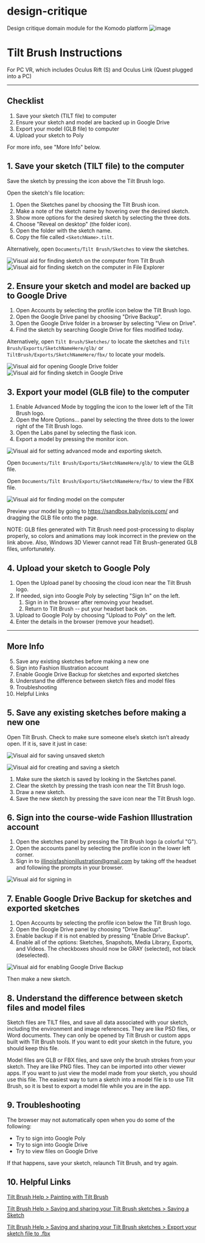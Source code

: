 # design-critique
Design critique domain module for the Komodo platform
![image](https://user-images.githubusercontent.com/8165314/114992054-ee2de900-9e5f-11eb-83fc-5f4a52cfa732.png)


# Tilt Brush Instructions 
For PC VR, which includes Oculus Rift (S) and Oculus Link (Quest plugged into a PC)

***

## Checklist
1. Save your sketch (TILT file) to computer
2. Ensure your sketch and model are backed up in Google Drive
3. Export your model (GLB file) to computer
4. Upload your sketch to Poly

For more info, see "More Info" below.

## 1. Save your sketch (TILT file) to the computer

Save the sketch by pressing the icon above the Tilt Brush logo.

Open the sketch's file location: 

1. Open the Sketches panel by choosing the Tilt Brush icon.
2. Make a note of the sketch name by hovering over the desired sketch.
3. Show more options for the desired sketch by selecting the three dots.
4. Choose "Reveal on desktop" (the folder icon).
5. Open the folder with the sketch name. 
6. Copy the file called `<SketchName>.tilt`.

Alternatively, open `Documents/Tilt Brush/Sketches` to view the sketches.

![Visual aid for finding sketch on the computer from Tilt Brush](assets/08-find-sketch-on-computer.gif)
![Visual aid for finding sketch on the computer in File Explorer](assets/08-find-sketch-on-computer.png)

## 2. Ensure your sketch and model are backed up to Google Drive

1. Open Accounts by selecting the profile icon below the Tilt Brush logo. 
2. Open the Google Drive panel by choosing "Drive Backup".
3. Open the Google Drive folder in a browser by selecting "View on Drive".
4. Find the sketch by searching Google Drive for files modified today. 

Alternatively, open `Tilt Brush/Sketches/` to locate the sketches and `Tilt Brush/Exports/SketchNameHere/glb/` or `TiltBrush/Exports/SketchNameHere/fbx/` to locate your models.

![Visual aid for opening Google Drive folder](assets/06-open-google-drive-folder.gif)
![Visual aid for finding sketch in Google Drive](assets/07-find-sketch-in-google-drive.gif)

## 3. Export your model (GLB file) to the computer

1. Enable Advanced Mode by toggling the icon to the lower left of the Tilt Brush logo.
2. Open the More Options... panel by selecting the three dots to the lower right of the Tilt Brush logo.
3. Open the Labs panel by selecting the flask icon.
4. Export a model by pressing the monitor icon. 

![Visual aid for setting advanced mode and exporting sketch.](assets/05-set-advanced-mode-and-export-sketch.gif)

Open `Documents/Tilt Brush/Exports/SketchNameHere/glb/` to view the GLB file.

Open `Documents/Tilt Brush/Exports/SketchNameHere/fbx/` to view the FBX file.

![Visual aid for finding model on the computer](assets/09-find-model-on-computer.gif)

Preview your model by going to https://sandbox.babylonjs.com/ and dragging the GLB file onto the page. 

NOTE: GLB files generated with Tilt Brush need post-processing to display properly, so colors and animations may look incorrect in the preview on the link above. Also, Windows 3D Viewer cannot read Tilt Brush-generated GLB files, unfortunately. 

## 4. Upload your sketch to Google Poly

1. Open the Upload panel by choosing the cloud icon near the Tilt Brush logo.
2. If needed, sign into Google Poly by selecting "Sign In" on the left.
   1. Sign in in the browser after removing your headset. 
   2. Return to Tilt Brush -- put your headset back on. 
3. Upload to Google Poly by choosing "Upload to Poly" on the left.
4. Enter the details in the browser (remove your headset).

***

## More Info
5. Save any existing sketches before making a new one
2. Sign into Fashion Illustration account
3. Enable Google Drive Backup for sketches and exported sketches
4. Understand the difference between sketch files and model files
5. Troubleshooting
6. Helpful Links

## 5. Save any existing sketches before making a new one

Open Tilt Brush. Check to make sure someone else’s sketch isn’t already open. If it is, save it just in case:


![Visual aid for saving unsaved sketch](assets/00-save-unsaved-sketch.gif)

![Visual aid for creating and saving a sketch](assets/04-create-and-save-sketch.gif)

1. Make sure the sketch is saved by looking in the Sketches panel.
2. Clear the sketch by pressing the trash icon near the Tilt Brush logo.
3. Draw a new sketch.
4. Save the new sketch by pressing the save icon near the Tilt Brush logo.

## 6. Sign into the course-wide Fashion Illustration account

1. Open the sketches panel by pressing the Tilt Brush logo (a colorful "G").
2. Open the accounts panel by selecting the profile icon in the lower left corner.
3. Sign in to illinoisfashionillustration@gmail.com by taking off the headset and following the prompts in your browser.

![Visual aid for signing in](assets/02-sign-in.gif)

## 7. Enable Google Drive Backup for sketches and exported sketches

1. Open Accounts by selecting the profile icon below the Tilt Brush logo. 
2. Open the Google Drive panel by choosing "Drive Backup".
3. Enable backup if it is not enabled by pressing "Enable Drive Backup".
4. Enable all of the options: Sketches, Snapshots, Media Library, Exports, and Videos. The checkboxes should now be GRAY (selected), not black (deselected).

![Visual aid for enabling Google Drive Backup](assets/03-enable-google-drive-backup.gif)

Then make a new sketch. 

## 8. Understand the difference between sketch files and model files

Sketch files are TILT files, and save all data associated with your sketch, including the environment and image references. They are like PSD files, or Word documents. They can only be opened by Tilt Brush or custom apps built with Tilt Brush tools. If you want to edit your sketch in the future, you should keep this file. 

Model files are GLB or FBX files, and save only the brush strokes from your sketch. They are like PNG files. They can be imported into other viewer apps. If you want to just view the model made from your sketch, you should use this file.  The easiest way to turn a sketch into a model file is to use Tilt Brush, so it is best to export a model file while you are in the app. 

## 9. Troubleshooting

The browser may not automatically open when you do some of the following: 

* Try to sign into Google Poly
* Try to sign into Google Drive
* Try to view files on Google Drive

If that happens, save your sketch, relaunch Tilt Brush, and try again.

## 10. Helpful Links


[Tilt Brush Help > Painting with Tilt Brush](https://support.google.com/tiltbrush/answer/6389712?hl=en&ref_topic=7074683)

[Tilt Brush Help > Saving and sharing your Tilt Brush sketches > Saving a Sketch](https://support.google.com/tiltbrush/answer/6389651?hl=en&ref_topic=7074683#gbwa:~:text=Saving%20a%20sketch,to%20your%20computer%20at%20Documents%2FTilt%20Brush%2FSketches.)

[Tilt Brush Help > Saving and sharing your Tilt Brush sketches > Export your sketch file to .fbx](https://support.google.com/tiltbrush/answer/6389651?hl=en&ref_topic=7074683#gbwa:~:text=Export%20your%20sketch%20file%20to%20.fbx,will%20be%20saved%20to%20Tilt%20Brush%2Fexports.)
